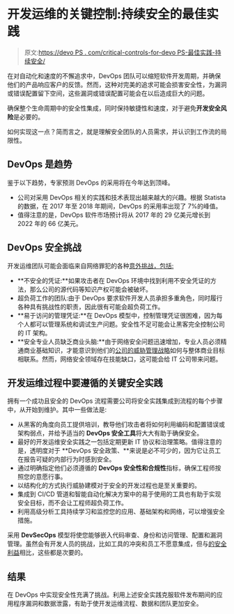 # 开发运维的关键控制:持续安全的最佳实践

> 原文:[https://devo PS . com/critical-controls-for-devo PS-最佳实践-持续安全/](https://devops.com/critical-controls-for-devops-best-practices-for-continuous-security/)

在对自动化和速度的不懈追求中，DevOps 团队可以缩短软件开发周期，并确保他们的产品响应客户的反馈。然而，这种对完美的追求可能会损害安全性，为漏洞或错误配置留下空间，这些漏洞或错误配置可能会在以后造成巨大的问题。

确保整个生命周期中的安全性集成，同时保持敏捷性和速度，对于避免**开发安全风险**是必要的。

如何实现这一点？简而言之，就是理解安全团队的人员需求，并认识到工作流的局限性。

## DevOps 是趋势

鉴于以下趋势，专家预测 DevOps 的采用将在今年达到顶峰。

*   公司对采用 DevOps 相关的实践和技术表现出越来越大的兴趣。根据 Statista 的数据，在 2017 年至 2018 年期间，DevOps 的采用率出现了 7%的峰值。
*   值得注意的是，DevOps 软件市场预计将从 2017 年的 29 亿美元增长到 2022 年的 66 亿美元。

## DevOps 安全挑战

开发运维团队可能会面临来自网络罪犯的各种[意外挑战，包括:](https://devops.com/7-things-to-make-devsecops-a-reality/)

*   **不安全的凭证:**如果攻击者在 DevOps 环境中找到利用不安全凭证的方法，那么公司的源代码等知识产权可能会被破坏。
*   超负荷工作的团队:由于 DevOps 要求软件开发人员承担多重角色，同时履行各种具有挑战性的职责，因此很有可能会超负荷工作。
*   **易于访问的管理凭证:**在 DevOps 模型中，控制管理凭证很困难，因为每个人都可以管理系统和调试生产问题。安全性不足可能会让黑客完全控制公司的 IT 架构。
*   **安全专业人员缺乏商业头脑:**由于网络安全问题迅速增加，专业人员必须精通商业基础知识，才能意识到他们的[公司的威胁管理战略](https://www.loginradius.com/blog/2020/05/cyber-threats-business-risk-covid-19/)如何与整体商业目标相联系。然而，网络安全领域存在技能缺口，这可能会给 IT 公司带来问题。

## 开发运维过程中要遵循的关键安全实践

拥有一个成功且安全的 DevOps 流程需要公司将安全实践集成到流程的每个步骤中，从开始到维护。其中一些做法是:

*   从黑客的角度向员工提供培训，教导他们攻击者将如何利用编码和配置错误或架构弱点，并给予适当的 **DevOps 安全工具**将大大有助于确保安全。
*   最好的开发运维安全实践之一包括定期更新 IT 协议和治理策略。值得注意的是，透明度对于 **DevOps 安全政策、**来说是必不可少的，因为它让员工在报告可疑的内部行为时感到安全。
*   通过明确指定他们必须遵循的 **DevOps 安全性和合规性**指标，确保工程师按照您的意愿行事。
*   以结构化的方式执行威胁建模对于安全的开发过程也是至关重要的。
*   集成到 CI/CD 管道和智能自动化解决方案中的易于使用的工具也有助于实现安全目标，而不会让工程师超负荷工作。
*   利用高级分析工具持续学习和监控您的应用、基础架构和网络，可以增强安全措施。

采用 **DevSecOps** 模型将使您能够嵌入代码审查、身份和访问管理、配置和漏洞管理。虽然会有开发人员的挑战，比如工具的冲突和员工不愿意集成，但与[的安全利益](https://www.loginradius.com/blog/2019/12/digital-privacy-best-practices/)相比，这些都是次要的。

## 结果

在 DevOps 中实现安全性充满了挑战。利用上述安全实践克服软件发布期间的应用程序漏洞和数据泄露，有助于使开发运维流程、数据和团队更加安全。